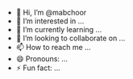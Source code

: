- 👋 Hi, I’m @mabchoor
- 👀 I’m interested in ...
- 🌱 I’m currently learning ...
- 💞️ I’m looking to collaborate on ...
- 📫 How to reach me ...
- 😄 Pronouns: ...
- ⚡ Fun fact: ...

<!---
mabchoor/mabchoor is a ✨ special ✨ repository because its `README.md` (this file) appears on your GitHub profile.
You can click the Preview link to take a look at your changes.
--->
